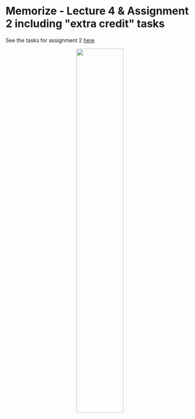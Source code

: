 #  Memorize - Lecture 4 & Assignment 2 including "extra credit" tasks

See the tasks for assignment 2 [here](https://cs193p.sites.stanford.edu/sites/g/files/sbiybj16636/files/media/file/Assignment%202.pdf)

<p align="center">
<img src="https://user-images.githubusercontent.com/36152732/131686850-187730a1-63ec-4572-ba76-cdf83939daf1.gif" width="50%" height="50%"/>
</p>
